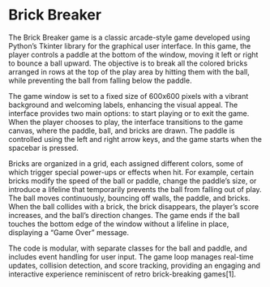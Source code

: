 # Brick Breaker

The Brick Breaker game is a classic arcade-style game developed using Python’s Tkinter library for the graphical user interface. In this game, the player controls a paddle at the bottom of the window, moving it left or right to bounce a ball upward. The objective is to break all the colored bricks arranged in rows at the top of the play area by hitting them with the ball, while preventing the ball from falling below the paddle.

The game window is set to a fixed size of 600x600 pixels with a vibrant background and welcoming labels, enhancing the visual appeal. The interface provides two main options: to start playing or to exit the game. When the player chooses to play, the interface transitions to the game canvas, where the paddle, ball, and bricks are drawn. The paddle is controlled using the left and right arrow keys, and the game starts when the spacebar is pressed.

Bricks are organized in a grid, each assigned different colors, some of which trigger special power-ups or effects when hit. For example, certain bricks modify the speed of the ball or paddle, change the paddle’s size, or introduce a lifeline that temporarily prevents the ball from falling out of play. The ball moves continuously, bouncing off walls, the paddle, and bricks. When the ball collides with a brick, the brick disappears, the player’s score increases, and the ball’s direction changes. The game ends if the ball touches the bottom edge of the window without a lifeline in place, displaying a “Game Over” message.

The code is modular, with separate classes for the ball and paddle, and includes event handling for user input. The game loop manages real-time updates, collision detection, and score tracking, providing an engaging and interactive experience reminiscent of retro brick-breaking games[1].
